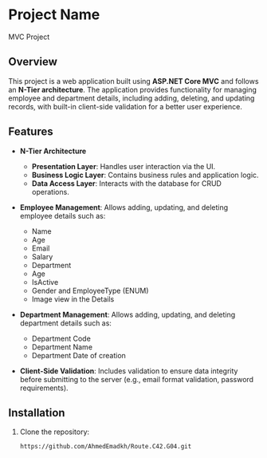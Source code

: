 # Project Name
MVC Project
## Overview
This project is a web application built using **ASP.NET Core MVC** and follows an **N-Tier architecture**. The application provides functionality for managing employee and department details, including adding, deleting, and updating records, with built-in client-side validation for a better user experience.

## Features
- **N-Tier Architecture**
  - **Presentation Layer**: Handles user interaction via the UI.
  - **Business Logic Layer**: Contains business rules and application logic.
  - **Data Access Layer**: Interacts with the database for CRUD operations.
  
- **Employee Management**: Allows adding, updating, and deleting employee details such as:
  - Name
  - Age
  - Email
  - Salary
  - Department
  - Age
  - IsActive
  - Gender and EmployeeType (ENUM)
  - Image view in the Details
  
- **Department Management**: Allows adding, updating, and deleting department details such as:
  - Department Code
  - Department Name
  - Department Date of creation
  
- **Client-Side Validation**: Includes validation to ensure data integrity before submitting to the server (e.g., email format validation, password requirements).

## Installation
1. Clone the repository:
   ```bash
   https://github.com/AhmedEmadkh/Route.C42.G04.git
